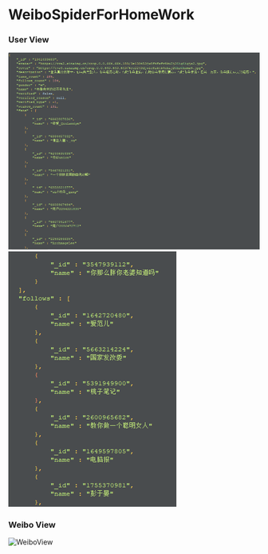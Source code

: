 # WeiboSpiderForHomeWork
### User View
![UserView01](https://github.com/WillSmisi/WeiboSpiderForHomeWork/blob/master/viewPic/user_view_01.png)
![UserView02](https://github.com/WillSmisi/WeiboSpiderForHomeWork/blob/master/viewPic/user_view_02.png)

### Weibo View
![WeiboView]([UserView01](https://github.com/WillSmisi/WeiboSpiderForHomeWork/blob/master/viewPic/weibo_view.png))

